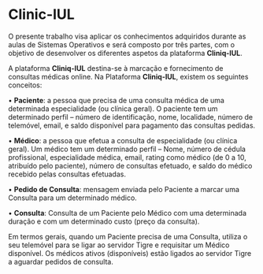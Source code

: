 # Clinic-IUL

O presente trabalho visa aplicar os conhecimentos adquiridos durante as aulas de Sistemas Operativos e será composto por três partes, com o objetivo de desenvolver os diferentes aspetos da plataforma **Cliniq-IUL**.

A plataforma **Cliniq-IUL** destina-se à marcação e fornecimento de consultas médicas online. Na Plataforma **Cliniq-IUL**, existem os seguintes conceitos:

• **Paciente**: a pessoa que precisa de uma consulta médica de uma determinada especialidade (ou clínica geral). O paciente tem um determinado perfil – número de identificação, nome, localidade, número de telemóvel, email, e saldo disponível para pagamento das consultas pedidas. 

• **Médico**: a pessoa que efetua a consulta de especialidade (ou clínica geral). Um médico tem um determinado perfil – Nome, número de cédula profissional, especialidade médica, email, rating como médico (de 0 a 10, atribuído pelo paciente), número de consultas efetuado, e saldo do médico recebido pelas consultas efetuadas. 

• **Pedido de Consulta**: mensagem enviada pelo Paciente a marcar uma Consulta para um determinado médico. 

• **Consulta**: Consulta de um Paciente pelo Médico com uma determinada duração e com um determinado custo (preço da consulta).

Em termos gerais, quando um Paciente precisa de uma Consulta, utiliza o seu telemóvel para se ligar ao servidor Tigre e requisitar um Médico disponível. Os médicos ativos (disponíveis) estão ligados ao servidor Tigre a aguardar pedidos de consulta.
